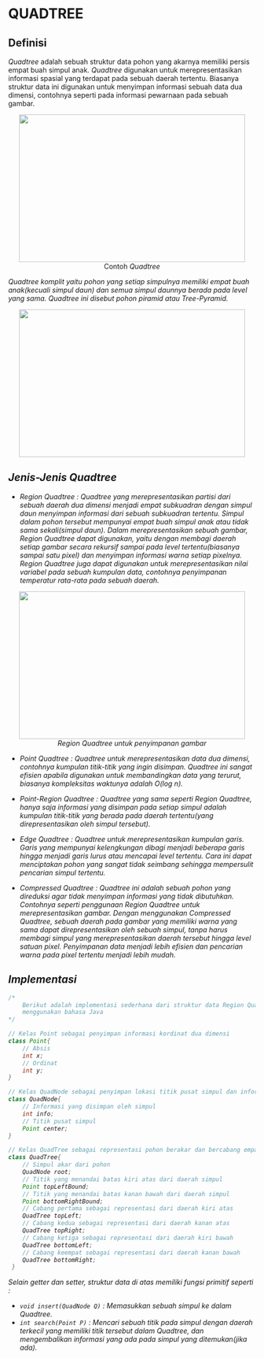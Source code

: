 # QUADTREE
## Definisi
*Quadtree* adalah sebuah struktur data pohon yang akarnya memiliki persis empat buah simpul anak. *Quadtree* digunakan untuk merepresentasikan informasi spasial yang terdapat pada sebuah daerah tertentu. Biasanya struktur data ini digunakan untuk menyimpan informasi sebuah data dua dimensi, contohnya seperti pada informasi pewarnaan pada sebuah gambar.

<p align="center">
  <img width="460" height="300" src="http://codeforces.com/predownloaded/7b/ff/7bff9daa7c6aec3f2ff2717b7ee778e9c0ba43f3.png">
 <br/>
 Contoh <i>Quadtree<i>
</p>

*Quadtree* komplit yaitu pohon yang setiap simpulnya memiliki empat buah anak(kecuali simpul daun) dan semua simpul daunnya berada pada level yang sama. *Quadtree* ini disebut pohon piramid atau *Tree-Pyramid*.

<p align="center">
  <img width="460" height="300" src="http://user.engineering.uiowa.edu/~dip/lecture/DataStructures/f3.5.gif">
</p>

## Jenis-Jenis *Quadtree*
- *Region Quadtree* : *Quadtree* yang merepresentasikan partisi dari sebuah daerah dua dimensi menjadi empat subkuadran dengan simpul daun menyimpan informasi dari sebuah subkuadran tertentu. Simpul dalam pohon tersebut mempunyai empat buah simpul anak atau tidak sama sekali(simpul daun). Dalam merepresentasikan sebuah gambar, Region Quadtree dapat digunakan, yaitu dengan membagi daerah setiap gambar secara rekursif sampai pada level tertentu(biasanya sampai satu *pixel*) dan menyimpan informasi warna setiap *pixel*nya. Region Quadtree juga dapat digunakan untuk merepresentasikan nilai variabel pada sebuah kumpulan data, contohnya penyimpanan temperatur rata-rata pada sebuah daerah.
<p align="center">
  <img width="460" height="300" src="https://upload.wikimedia.org/wikipedia/commons/d/d7/Quadtree_compression_of_an_image.gif">
 <br/>
 <i>Region Quadtree<i> untuk penyimpanan gambar
</p>

- *Point Quadtree* : *Quadtree* untuk merepresentasikan data dua dimensi, contohnya kumpulan titik-titik yang ingin disimpan. *Quadtree* ini sangat efisien apabila digunakan untuk membandingkan data yang terurut, biasanya kompleksitas waktunya adalah *O(log n)*.

- *Point-Region Quadtree* : *Quadtree* yang sama seperti *Region Quadtree*, hanya saja informasi yang disimpan pada setiap simpul adalah kumpulan titik-titik yang berada pada daerah tertentu(yang direpresentasikan oleh simpul tersebut).

- *Edge Quadtree* : *Quadtree* untuk merepresentasikan kumpulan garis. Garis yang mempunyai kelengkungan dibagi menjadi beberapa garis hingga menjadi garis lurus atau mencapai level tertentu. Cara ini dapat menciptakan pohon yang sangat tidak seimbang sehingga mempersulit pencarian simpul tertentu.

- *Compressed Quadtree* : *Quadtree* ini adalah sebuah pohon yang direduksi agar tidak menyimpan informasi yang tidak dibutuhkan. Contohnya seperti penggunaan *Region Quadtree* untuk merepresentasikan gambar. Dengan menggunakan *Compressed Quadtree*, sebuah daerah pada gambar yang memiliki warna yang sama dapat direpresentasikan oleh sebuah simpul, tanpa harus membagi simpul yang merepresentasikan daerah tersebut hingga level satuan *pixel*. Penyimpanan data menjadi lebih efisien dan pencarian warna pada *pixel* tertentu menjadi lebih mudah.

## Implementasi
```java
/*
	Berikut adalah implementasi sederhana dari struktur data Region Quadtree
    menggunakan bahasa Java
*/

// Kelas Point sebagai penyimpan informasi kordinat dua dimensi
class Point{
	// Absis
	int x;
    // Ordinat
    int y;
}

// Kelas QuadNode sebagai penyimpan lokasi titik pusat simpul dan informasinya
class QuadNode{
	// Informasi yang disimpan oleh simpul
	int info;
    // Titik pusat simpul
	Point center;
}

// Kelas QuadTree sebagai representasi pohon berakar dan bercabang empat
class QuadTree{
	// Simpul akar dari pohon
	QuadNode root;
    // Titik yang menandai batas kiri atas dari daerah simpul
	Point topLeftBound;
    // Titik yang menandai batas kanan bawah dari daerah simpul
	Point bottomRightBound;
    // Cabang pertama sebagai representasi dari daerah kiri atas
	QuadTree topLeft;
    // Cabang kedua sebagai representasi dari daerah kanan atas
	QuadTree topRight;
    // Cabang ketiga sebagai representasi dari daerah kiri bawah
	QuadTree bottomLeft;
    // Cabang keempat sebagai representasi dari daerah kanan bawah
	QuadTree bottomRight;
 }
```
Selain *getter* dan *setter*, struktur data di atas memiliki fungsi primitif seperti :

- ```void insert(QuadNode Q)``` : Memasukkan sebuah simpul ke dalam *Quadtree*.
- ```int search(Point P)``` : Mencari sebuah titik pada simpul dengan daerah terkecil yang memiliki titik tersebut dalam *Quadtree*, dan mengembalikan informasi yang ada pada simpul yang ditemukan(jika ada).